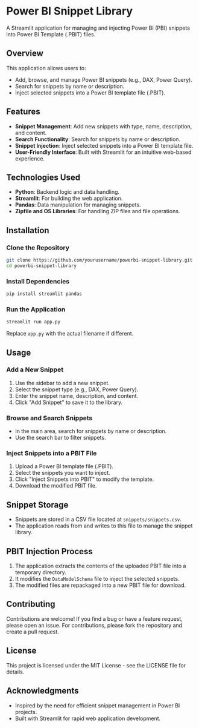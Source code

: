 # Power BI Snippet Library

A Streamlit application for managing and injecting Power BI (PBI) snippets into Power BI Template (.PBIT) files.

## Overview

This application allows users to:

- Add, browse, and manage Power BI snippets (e.g., DAX, Power Query).
- Search for snippets by name or description.
- Inject selected snippets into a Power BI template file (.PBIT).

## Features

- **Snippet Management**: Add new snippets with type, name, description, and content.
- **Search Functionality**: Search for snippets by name or description.
- **Snippet Injection**: Inject selected snippets into a Power BI template file.
- **User-Friendly Interface**: Built with Streamlit for an intuitive web-based experience.

## Technologies Used

- **Python**: Backend logic and data handling.
- **Streamlit**: For building the web application.
- **Pandas**: Data manipulation for managing snippets.
- **Zipfile and OS Libraries**: For handling ZIP files and file operations.

## Installation

### Clone the Repository

```bash
git clone https://github.com/yourusername/powerbi-snippet-library.git
cd powerbi-snippet-library
```

### Install Dependencies

```bash
pip install streamlit pandas
```

### Run the Application

```bash
streamlit run app.py
```

Replace `app.py` with the actual filename if different.

## Usage

### Add a New Snippet

1. Use the sidebar to add a new snippet.
2. Select the snippet type (e.g., DAX, Power Query).
3. Enter the snippet name, description, and content.
4. Click "Add Snippet" to save it to the library.

### Browse and Search Snippets

- In the main area, search for snippets by name or description.
- Use the search bar to filter snippets.

### Inject Snippets into a PBIT File

1. Upload a Power BI template file (.PBIT).
2. Select the snippets you want to inject.
3. Click "Inject Snippets into PBIT" to modify the template.
4. Download the modified PBIT file.

## Snippet Storage

- Snippets are stored in a CSV file located at `snippets/snippets.csv`.
- The application reads from and writes to this file to manage the snippet library.

## PBIT Injection Process

1. The application extracts the contents of the uploaded PBIT file into a temporary directory.
2. It modifies the `DataModelSchema` file to inject the selected snippets.
3. The modified files are repackaged into a new PBIT file for download.

## Contributing

Contributions are welcome! If you find a bug or have a feature request, please open an issue. For contributions, please fork the repository and create a pull request.

## License

This project is licensed under the MIT License - see the LICENSE file for details.

## Acknowledgments

- Inspired by the need for efficient snippet management in Power BI projects.
- Built with Streamlit for rapid web application development.